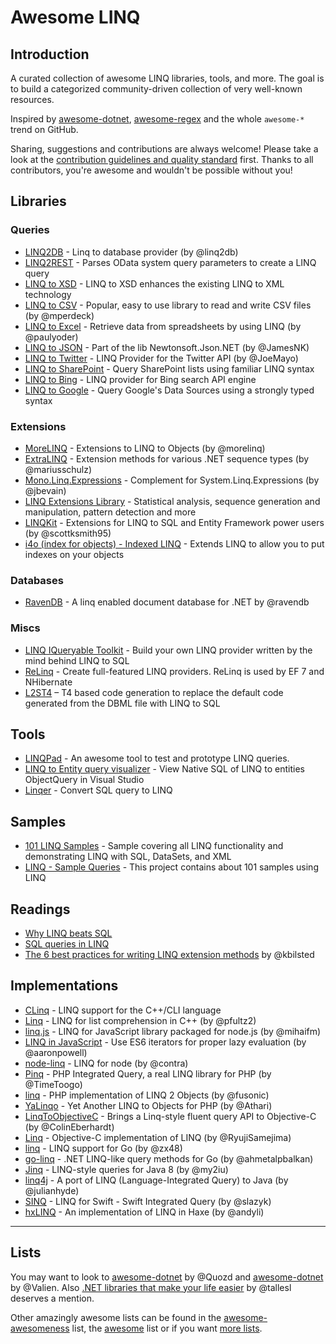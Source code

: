 <!--
  Title: Awesome LINQ
  Description: A curated list of amazingly awesome LINQ resources.
  Author: aloisdg
  -->

# Awesome LINQ

## Introduction

A curated collection of awesome LINQ libraries, tools, and more. The goal is to build a categorized community-driven collection of very well-known resources.

Inspired by [awesome-dotnet](https://github.com/quozd/awesome-dotnet), [awesome-regex](https://github.com/aloisdg/awesome-regex) and the whole `awesome-*` trend on GitHub.

Sharing, suggestions and contributions are always welcome! Please take a look at the [contribution guidelines and quality standard](https://github.com/aloisdg/awesome-linq/blob/master/CONTRIBUTING.md) first. Thanks to all contributors, you're awesome and wouldn't be possible without you!

## Libraries

### Queries

- [LINQ2DB](https://github.com/linq2db/linq2db) - Linq to database provider (by @linq2db)
- [LINQ2REST](https://linq2rest.codeplex.com) - Parses OData system query parameters to create a LINQ query
- [LINQ to XSD](http://linqtoxsd.codeplex.com) - LINQ to XSD enhances the existing LINQ to XML technology
- [LINQ to CSV](https://github.com/mperdeck/LINQtoCSV) - Popular, easy to use library to read and write CSV files (by @mperdeck)
- [LINQ to Excel](https://github.com/paulyoder/LinqToExcel) - Retrieve data from spreadsheets by using LINQ (by @paulyoder)
- [LINQ to JSON](http://james.newtonking.com/json/help/html/LINQtoJSON.htm) - Part of the lib Newtonsoft.Json.NET (by @JamesNK)
- [LINQ to Twitter](https://github.com/JoeMayo/LinqToTwitter) - LINQ Provider for the Twitter API (by @JoeMayo)
- [LINQ to SharePoint](http://linqtosharepoint.codeplex.com) - Query SharePoint lists using familiar LINQ syntax
- [LINQ to Bing](https://linqtobing.codeplex.com) - LINQ provider for Bing search API engine
- [LINQ to Google](http://www.codeplex.com/glinq) - Query Google's Data Sources using a strongly typed syntax

### Extensions

- [MoreLINQ](https://github.com/morelinq/MoreLINQ) - Extensions to LINQ to Objects  (by @morelinq)
- [ExtraLINQ](https://github.com/mariusschulz/ExtraLINQ) - Extension methods for various .NET sequence types (by @mariusschulz)
- [Mono.Linq.Expressions](https://github.com/jbevain/mono.linq.expressions) - Complement for System.Linq.Expressions (by @jbevain)
- [LINQ Extensions Library](https://linqlib.codeplex.com) - Statistical analysis, sequence generation and manipulation, pattern detection and more
- [LINQKit](https://github.com/scottksmith95/LINQKit) - Extensions for LINQ to SQL and Entity Framework power users (by @scottksmith95)
- [i4o (index for objects) - Indexed LINQ](http://i4o.codeplex.com) - Extends LINQ to allow you to put indexes on your objects

### Databases

- [RavenDB](https://github.com/ravendb/ravendb) - A linq enabled document database for .NET by @ravendb

### Miscs

- [LINQ IQueryable Toolkit](http://iqtoolkit.codeplex.com) - Build your own LINQ provider written by the mind behind LINQ to SQL
- [ReLinq](http://relinq.codeplex.com) - Create full-featured LINQ providers. ReLinq is used by EF 7 and NHibernate
- [L2ST4](http://l2st4.codeplex.com) – T4 based code generation to replace the default code generated from the DBML file with LINQ to SQL

## Tools

- [LINQPad](http://www.linqpad.net) - An awesome tool to test and prototype LINQ queries. 
- [LINQ to Entity query visualizer](https://visualstudiogallery.msdn.microsoft.com/99468ece-689b-481c-868c-19e00e0a4e69) - View Native SQL of LINQ to entities ObjectQuery in Visual Studio 
- [Linqer](http://sqltolinq.com) - Convert SQL query to LINQ

## Samples

- [101 LINQ Samples](https://code.msdn.microsoft.com/101-LINQ-Samples-3fb9811b) - Sample covering all LINQ functionality and demonstrating LINQ with SQL, DataSets, and XML
- [LINQ - Sample Queries](https://code.msdn.microsoft.com/LINQ-Sample-Queries-13a42a54) - This project contains about 101 samples using LINQ

## Readings

- [Why LINQ beats SQL](https://www.linqpad.net/WhyLINQBeatsSQL.aspx)
- [SQL queries in LINQ](http://www.codeducky.org/sql-queries-in-linq)
- [The 6 best practices for writing LINQ extension methods](http://firstclassthoughts.co.uk/Articles/Design/LINQExtensionMethodsBestPractices.html) by @kbilsted

## Implementations

- [CLinq](https://linqextensions.codeplex.com/) - LINQ support for the C++/CLI language
- [Linq](https://github.com/pfultz2/Linq) - LINQ for list comprehension in C++ (by @pfultz2)
- [linq.js](https://github.com/mihaifm/linq) - LINQ for JavaScript library packaged for node.js (by @mihaifm)
- [LINQ in JavaScript](https://github.com/aaronpowell/linq-in-javascript) - Use ES6 iterators for proper lazy evaluation (by @aaronpowell)
- [node-linq](https://github.com/contra/node-linq) - LINQ for node (by @contra)
- [Pinq](https://github.com/TimeToogo/Pinq) - PHP Integrated Query, a real LINQ library for PHP (by @TimeToogo)
- [linq](https://github.com/fusonic/linq) - PHP implementation of LINQ 2 Objects (by @fusonic)
- [YaLinqo](https://github.com/Athari/YaLinqo) - Yet Another LINQ to Objects for PHP (by @Athari)
- [LinqToObjectiveC](https://github.com/ColinEberhardt/LinqToObjectiveC) - Brings a Linq-style fluent query API to Objective-C (by @ColinEberhardt)
- [Linq](https://github.com/RyujiSamejima/Linq) - Objective-C implementation of LINQ (by @RyujiSamejima)
- [linq](https://github.com/zx48/linq) - LINQ support for Go (by @zx48)
- [go-linq](https://github.com/ahmetalpbalkan/go-linq) - .NET LINQ-like query methods for Go (by @ahmetalpbalkan)
- [Jinq](https://github.com/my2iu/Jinq) - LINQ-style queries for Java 8 (by @my2iu)
- [linq4j](https://github.com/julianhyde/linq4j) - A port of LINQ (Language-Integrated Query) to Java (by @julianhyde)
- [SINQ](https://github.com/slazyk/SINQ) - LINQ for Swift - Swift Integrated Query (by @slazyk)
- [hxLINQ](https://github.com/andyli/hxLINQ) - An implementation of LINQ in Haxe (by @andyli)

---

## Lists

You may want to look to [awesome-dotnet](https://github.com/quozd/awesome-dotnet) by @Quozd and [awesome-dotnet](https://github.com/Valien/awesome-dotnet) by @Valien. Also [.NET libraries that make your life easier](https://github.com/tallesl/.NET-libraries-that-make-your-life-easier) by @tallesl deserves a mention.

Other amazingly awesome lists can be found in the [awesome-awesomeness](https://github.com/bayandin/awesome-awesomeness) list, the [awesome](https://github.com/sindresorhus/awesome) list or if you want [more lists](https://github.com/jnv/lists).
